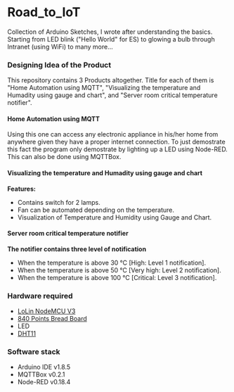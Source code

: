 # Road_to_IoT
Collection of Arduino Sketches, I wrote after understanding the basics. Starting from LED blink ("Hello World" for ES) to glowing a bulb through Intranet (using WiFi) to many more...

### Designing Idea of the Product

This repository contains 3 Products altogether. Title for each of them is "Home Automation using MQTT", "Visualizing the temperature and Humadity using gauge and chart", and "Server room critical temperature notifier".

#### Home Automation using MQTT

Using this one can access any electronic appliance in his/her home from anywhere given they have a proper internet connection. To just demostrate this fact the program only demostrate by lighting up a LED using Node-RED. This can also be done using MQTTBox. 

#### Visualizing the temperature and Humadity using gauge and chart

**Features:**
* Contains switch for 2 lamps.
* Fan can be automated depending on the temperature.
* Visualization of Temperature and Humidity using Gauge and Chart.

#### Server room critical temperature notifier

**The notifier contains three level of notification**

* When the temperature is above 30 °C [High: Level 1 notification].
* When the temperature is above 50 °C [Very high: Level 2 notification].
* When the temperature is above 100 °C [Critical: Level 3 notification].

### Hardware required

* [LoLin NodeMCU V3](https://www.amazon.in/Centiot-ESP8266-NodeMCU-Development-Board/dp/B01M98LHT4)
* [840 Points Bread Board](https://www.amazon.in/Generic-Elementz-Solderless-Piecesb-Circuit/dp/B00MC1CCZQ)
* LED
* [DHT11](https://www.amazon.in/KitsGuru-Module-Temperature-Humidity-Arduino/dp/B00YCF0NMY)

### Software stack

* Arduino IDE v1.8.5
* MQTTBox v0.2.1
* Node-RED v0.18.4
